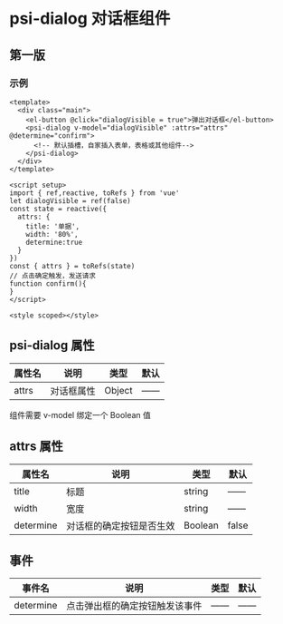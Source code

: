 # psi-dialog 对话框组件

## 第一版

### 示例 

```vue
<template>
  <div class="main">
    <el-button @click="dialogVisible = true">弹出对话框</el-button>
    <psi-dialog v-model="dialogVisible" :attrs="attrs" @determine="confirm">
      <!-- 默认插槽，自家插入表单，表格或其他组件-->
    </psi-dialog>
  </div>
</template>

<script setup>
import { ref,reactive, toRefs } from 'vue'
let dialogVisible = ref(false)
const state = reactive({
  attrs: {
    title: '单据',
    width: '80%',
    determine:true
  }
})
const { attrs } = toRefs(state)
// 点击确定触发，发送请求
function confirm(){
}
</script>

<style scoped></style>
```

## psi-dialog 属性

| 属性名       | 说明                                                   | 类型                              | 默认 |
| ---------- | ------------------------------------------------------------- | --------------------------------- | ------- |
| attrs     | 对话框属性| Object                        | ——       |

组件需要 v-model 绑定一个 Boolean 值
## attrs 属性

| 属性名       | 说明                                                   | 类型                              | 默认 |
| ---------- | ------------------------------------------------------------- | --------------------------------- | ------- |
| title     |  标题          |string       |——
| width     | 宽度 | string                        | ——
| determine     | 对话框的确定按钮是否生效 | Boolean                        | false


## 事件

| 事件名       | 说明                                                   | 类型                              | 默认 |
| ---------- | ------------------------------------------------------------- | --------------------------------- | ------- |
| determine     |  点击弹出框的确定按钮触发该事件          |——       |——
